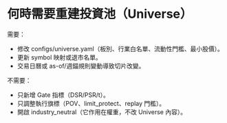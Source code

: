 # 何時需要重建投資池（Universe）
需要：
- 修改 configs/universe.yaml（板別、行業白名單、流動性門檻、最小股價）。
- 更新 symbol 映射或退市名單。
- 交易日曆或 as-of/週錨規則變動導致切片改變。

不需要：
- 只新增 Gate 指標（DSR/PSR/t）。
- 只調整執行旗標（POV、limit_protect、replay 門檻）。
- 開啟 industry_neutral（它作用在權重，不改 Universe 內容）。
